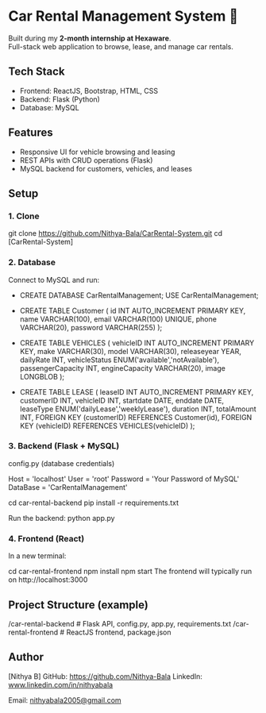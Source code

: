# Car Rental Management System 🚗

Built during my **2-month internship at Hexaware**.  
Full-stack web application to browse, lease, and manage car rentals.

## Tech Stack
- Frontend: ReactJS, Bootstrap, HTML, CSS  
- Backend: Flask (Python)  
- Database: MySQL  

## Features
- Responsive UI for vehicle browsing and leasing  
- REST APIs with CRUD operations (Flask)  
- MySQL backend for customers, vehicles, and leases  

## Setup

### 1. Clone
git clone https://github.com/Nithya-Bala/CarRental-System.git
 cd [CarRental-System]

### 2. Database
Connect to MySQL and run:

- CREATE DATABASE CarRentalManagement;
USE CarRentalManagement;

- CREATE TABLE Customer (
    id INT AUTO_INCREMENT PRIMARY KEY,
    name VARCHAR(100),
    email VARCHAR(100) UNIQUE,
    phone VARCHAR(20),
    password VARCHAR(255)
);

- CREATE TABLE VEHICLES (
    vehicleID INT AUTO_INCREMENT PRIMARY KEY,
    make VARCHAR(30),
    model VARCHAR(30),
    releaseyear YEAR,
    dailyRate INT,
    vehicleStatus ENUM('available','notAvailable'),
    passengerCapacity INT,
    engineCapacity VARCHAR(20),
    image LONGBLOB
);

- CREATE TABLE LEASE (
    leaseID INT AUTO_INCREMENT PRIMARY KEY,
    customerID INT,
    vehicleID INT,
    startdate DATE,
    enddate DATE,
    leaseType ENUM('dailyLease','weeklyLease'),
    duration INT,
    totalAmount INT,
    FOREIGN KEY (customerID) REFERENCES Customer(id),
    FOREIGN KEY (vehicleID) REFERENCES VEHICLES(vehicleID)
);

### 3. Backend (Flask + MySQL)

config.py (database credentials)

Host = 'localhost'
User = 'root'
Password = 'Your Password of MySQL'
DataBase = 'CarRentalManagement'

cd car-rental-backend
pip install -r requirements.txt

Run the backend:
python app.py

### 4. Frontend (React)
In a new terminal:

cd car-rental-frontend
npm install
npm start
The frontend will typically run on http://localhost:3000

## Project Structure (example)

/car-rental-backend    # Flask API, config.py, app.py, requirements.txt
/car-rental-frontend   # ReactJS frontend, package.json

## Author
[Nithya B]
GitHub: https://github.com/Nithya-Bala
LinkedIn: www.linkedin.com/in/nithyabala

Email: nithyabala2005@gmail.com
